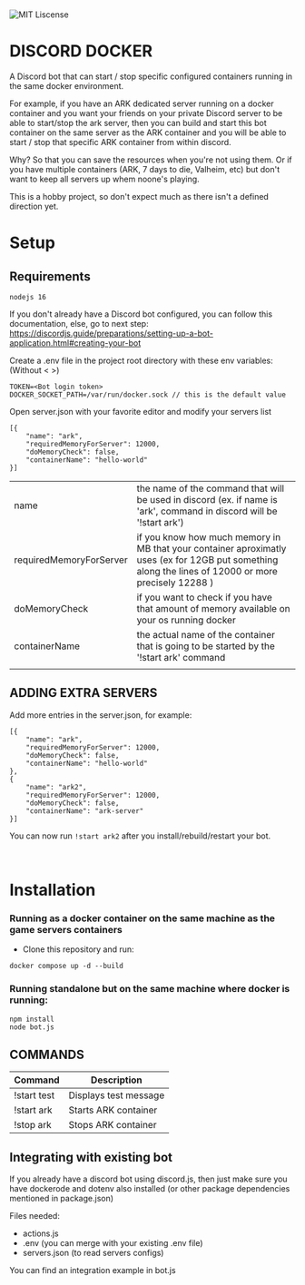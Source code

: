 <div align="left">
  <br />
  <p>
    <img src="https://img.shields.io/packagist/l/doctrine/orm.svg" alt="MIT Liscense" />
  </p>
</div>

# DISCORD DOCKER
A Discord bot that can start / stop specific configured containers running in the same docker environment.

For example, if you have an ARK dedicated server running on a docker container and 
you want your friends on your private Discord server to be able to start/stop the ark server, then
you can build and start this bot container on the same server as the ARK container and
you will be able to start / stop that specific ARK container from within discord.

Why? So that you can save the resources when you're not using them.
Or if you have multiple containers (ARK, 7 days to die, Valheim, etc) but don't want to keep all servers up
whem noone's playing.

This is a hobby project, so don't expect much as there isn't a defined direction yet.




# Setup

## Requirements
```
nodejs 16
```

If you don't already have a Discord bot configured, you can follow this documentation, else, go to next step:
https://discordjs.guide/preparations/setting-up-a-bot-application.html#creating-your-bot

Create a .env file in the project root directory with these env variables: (Without < >)
```
TOKEN=<Bot login token>
DOCKER_SOCKET_PATH=/var/run/docker.sock // this is the default value
```

Open server.json with your favorite editor and modify your servers list
```
[{
    "name": "ark",
    "requiredMemoryForServer": 12000,
    "doMemoryCheck": false,
    "containerName": "hello-world"
}]
```
|    |   |
| ------------- | ------------- |
| name  | the name of the command that will be used in discord (ex. if name is 'ark', command in discord will be '!start ark')  |
| requiredMemoryForServer | if you know how much memory in MB that your container aproximatly uses (ex for 12GB put something along the lines of 12000 or more precisely 12288 )  |
| doMemoryCheck | if you want to check if you have that amount of memory available on your os running docker  |
| containerName | the actual name of the container that is going to be started by the '!start ark' command  |
|    |   |


## ADDING EXTRA SERVERS

Add more entries in the server.json, for example:
```
[{
    "name": "ark",
    "requiredMemoryForServer": 12000,
    "doMemoryCheck": false,
    "containerName": "hello-world"
},
{
    "name": "ark2",
    "requiredMemoryForServer": 12000,
    "doMemoryCheck": false,
    "containerName": "ark-server"
}]
```
You can now run `!start ark2` after you install/rebuild/restart your bot.

<br/>

# Installation
### Running as a docker container on the same machine as the game servers containers
- Clone this repository and run:

```
docker compose up -d --build
```

### Running standalone but on the same machine where docker is running:

```
npm install
node bot.js
```

## COMMANDS

| Command  | Description |
| ------------- | ------------- |
| !start test  | Displays test message  |
| !start ark  | Starts ARK container  |
| !stop ark  | Stops ARK container  |


## Integrating with existing bot

If you already have a discord bot using discord.js, then just make sure you have dockerode and dotenv also installed (or other package dependencies mentioned in package.json)

Files needed:
- actions.js
- .env (you can merge with your existing .env file)
- servers.json (to read servers configs)

You can find an integration example in bot.js